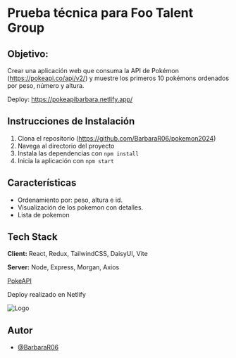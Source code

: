 
# Prueba técnica para Foo Talent Group

## Objetivo: 
Crear una aplicación web que consuma la API de
Pokémon (https://pokeapi.co/api/v2/) y muestre los
primeros 10 pokémons ordenados por peso,
número y altura.

Deploy: https://pokeapibarbara.netlify.app/

## Instrucciones de Instalación
1. Clona el repositorio (https://github.com/BarbaraR06/pokemon2024)
2. Navega al directorio del proyecto
3. Instala las dependencias con `npm install`
4. Inicia la aplicación con `npm start`

    
## Características

- Ordenamiento por: peso, altura e id.
- Visualización de los pokemon con detalles.
- Lista de pokemon


## Tech Stack

**Client:** React, Redux, TailwindCSS, DaisyUI, Vite

**Server:** Node, Express, Morgan, Axios

[PokeAPI](https://pokeapi.co/)

Deploy realizado en Netlify


![Logo](https://i.blogs.es/82d7ef/pokemon/1366_2000.jpeg)


## Autor

- [@BarbaraR06](https://github.com/BarbaraR06)

